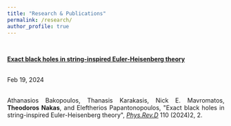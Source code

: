 ```yaml
---
title: "Research & Publications"
permalink: /research/
author_profile: true
---
```


<br>

<!-- For proper citations, refer [INSPIRE-HEP](https://inspirehep.net/authors/1613452?ui-citation-summary=true)
<br>
<br> -->

<div align="justify">

<p class="rnb_title"><a href="https://arxiv.org/abs/2402.12459"><b>Exact black holes in string-inspired Euler-Heisenberg theory</b></a></p>
<br> 
<i class="fa fa-fw fa-calendar"></i> Feb 19, 2024<br>
<BR>
<p class="rnb_body">Athanasios Bakopoulos, Thanasis Karakasis, Nick E. Mavromatos, <b>Theodoros Nakas</b>, and Eleftherios Papantonopoulos,
"Exact black holes in string-inspired Euler-Heisenberg theory", <i><u>Phys.Rev.D</u></i> 110 (2024)2, 2.</p>
<BR>
<br>
<br>

